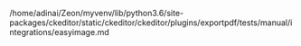 /home/adinai/Zeon/myvenv/lib/python3.6/site-packages/ckeditor/static/ckeditor/ckeditor/plugins/exportpdf/tests/manual/integrations/easyimage.md